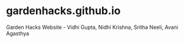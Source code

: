 # gardenhacks.github.io
Garden Hacks Website - Vidhi Gupta, Nidhi Krishna, Sritha Neeli, Avani Agasthya
